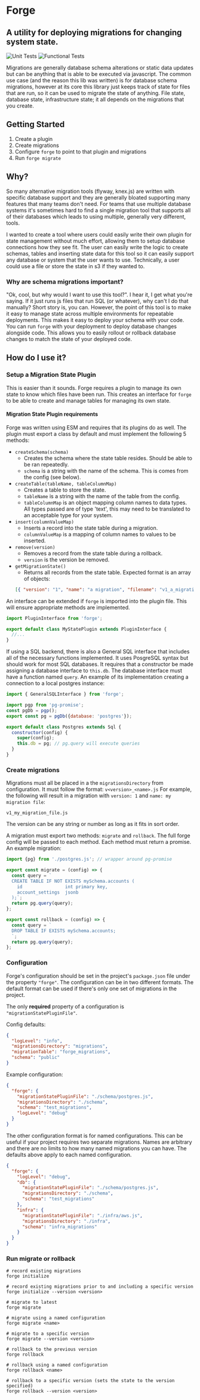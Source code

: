 # Forge
A utility for deploying migrations for changing system state. 
---

![Unit Tests](https://github.com/beardyman/forge/actions/workflows/unit-tests/badge.svg)
![Functional Tests](https://github.com/beardyman/forge/actions/workflows/func-tests/badge.svg)


Migrations are generally database schema alterations or static data updates but can be anything that 
is able to be executed via javascript. The common use case (and the reason this lib was written) is for database
schema migrations, however at its core this library just keeps track of state for files that are run, so it can be 
used to migrate the state of anything. File state, database state, infrastructure state; it all depends on the 
migrations that you create.

## Getting Started
1. Create a plugin
2. Create migrations
3. Configure `forge` to point to that plugin and migrations
4. Run `forge migrate`

## Why?
So many alternative migration tools (flyway, knex.js) are written with specific database support and they 
are generally bloated supporting many features that many teams don't need. For teams that use multiple 
database systems it's sometimes hard to find a single migration tool that supports all of their databases which
leads to using multiple, generally very different, tools.

I wanted to create a tool where users could easily write their own plugin for state management without much effort, 
allowing them to setup database connections how they see fit. The user can easily write the logic to create 
schemas, tables and inserting state data for this tool so it can easily support any database or system that the user
wants to use.  Technically, a user could use a file or store the state in s3 if they wanted to.

### Why are schema migrations important?
"Ok, cool, but why would I want to use this tool?".  I hear it, I get what you're saying. If it just runs js files that
run SQL (or whatever), why can't I do that manually?  Short story is, you can. However, the point of this tool is 
to make it easy to manage state across multiple environments for repeatable deployments. This makes it easy to 
deploy your schema with your code.  You can run `forge` with your deployment to deploy database changes alongside code.
This allows you to easily rollout or rollback database changes to match the state of your deployed code.

## How do I use it?
### Setup a Migration State Plugin
This is easier than it sounds. Forge requires a plugin to manage its own state to know which files have been run.
This creates an interface for `forge` to be able to create and manage tables for managing its own state.

#### Migration State Plugin requirements
Forge was written using ESM and requires that its plugins do as well. The plugin must export a class by default and 
must implement the following 5 methods:
* `createSchema(schema)`
  * Creates the schema where the state table resides.  Should be able to be ran repeatedly.
  * `schema` is a string with the name of the schema.  This is comes from the config (see below).
* `createTable(tableName, tableColumnMap)`
  * Creates a table to store the state.
  * `tableName` is a string with the name of the table from the config.
  * `tableColumnMap` is an object mapping column names to data types.  All types passed are of type 'text', this may need to 
    be translated to an acceptable type for your system.
* `insert(columnValueMap)`
  * Inserts a record into the state table during a migration. 
  * `columnValueMap` is a mapping of column names to values to be inserted.
* `remove(version)`
  * Removes a record from the state table during a rollback.
  * `version` is the version be removed.
* `getMigrationState()`
  * Returns all records from the state table.  Expected format is an array of objects: 
  ```json 
  [{ "version": "1", "name": "a migration", "filename": "v1_a_migration.js"}]
  ```

An interface can be extended if `forge` is imported into the plugin file.  This will ensure appropriate methods are implemented.
```js
import PluginInterface from 'forge';

export default class MyStatePlugin extends PluginInterface {
  //...
}
```

If using a SQL backend, there is also a General SQL interface that includes all of the necessary functions implemented.  It uses PosgreSQL syntax but 
should work for most SQL databases.  It requires that a constructor be made assigning a database interface to `this.db`.  The database interface must 
have a function named `query`. An example of its implementation creating a connection to a local postgres instance:
```js
import { GeneralSQLInterface } from 'forge';

import pgp from 'pg-promise';
const pgDb = pgp();
export const pg = pgDb({database: 'postgres'});

export default class Postgres extends Sql {
  constructor(config) {
    super(config);
    this.db = pg; // pg.query will execute queries
  }
}
```

### Create migrations
Migrations must all be placed in a the `migrationsDirectory` from configuration. It must follow the format: `v<version>_<name>.js`
For example, the following will result in a migration with `version: 1` and `name: my migration file`:
```
v1_my_migration_file.js
```
The version can be any string or number as long as it fits in sort order.

A migration must export two methods: `migrate` and `rollback`.  The full forge config will be passed to each method.  Each method must return a promise.  
An example migration:
```js
import {pg} from './postgres.js'; // wrapper around pg-promise

export const migrate = (config) => {
  const query = `
  CREATE TABLE IF NOT EXISTS mySchema.accounts (
    id                int primary key,
    account_settings  jsonb
  );`;
  return pg.query(query);
};

export const rollback = (config) => {
  const query = `
  DROP TABLE IF EXISTS mySchema.accounts;
  `;
  return pg.query(query);
};
```

### Configuration
Forge's configuration should be set in the project's `package.json` file under the property `"forge"`. The configuration can be in two different formats.
The default format can be used if there's only one set of migrations in the project.

The only **required** property of a configuration is `"migrationStatePluginFile"`.

Config defaults:
```json 
{
  "logLevel": "info",
  "migrationsDirectory": "migrations",
  "migrationTable": "forge_migrations",
  "schema": "public"
}
```

Example configuration: 
```json
{
  "forge": {
    "migrationStatePluginFile": "./schema/postgres.js",
    "migrationsDirectory": "./schema",
    "schema": "test_migrations",
    "logLevel": "debug"
  }
}
```

The other configuration format is for named configurations.  This can be useful if your project requires two separate migrations.  Names are arbitrary 
and there are no limits to how many named migrations you can have.  The defaults above apply to each named configuration.
```json
{
  "forge": {
    "logLevel": "debug",
    "db": {
      "migrationStatePluginFile": "./schema/postgres.js",
      "migrationsDirectory": "./schema",
      "schema": "test_migrations"
    },
    "infra": {
      "migrationStatePluginFile": "./infra/aws.js",
      "migrationsDirectory": "./infra",
      "schema": "infra_migrations"
    }
  }
}
```

### Run migrate or rollback
```shell
# record existing migrations
forge initialize

# record existing migrations prior to and including a specific version
forge initialize --version <version>

# migrate to latest
forge migrate

# migrate using a named configuration
forge migrate <name>

# migrate to a specific version
forge migrate --version <version>

# rollback to the previous version
forge rollback

# rollback using a named configuration
forge rollback <name>

# rollback to a specific version (sets the state to the version specified)
forge rollback --version <version>
```
